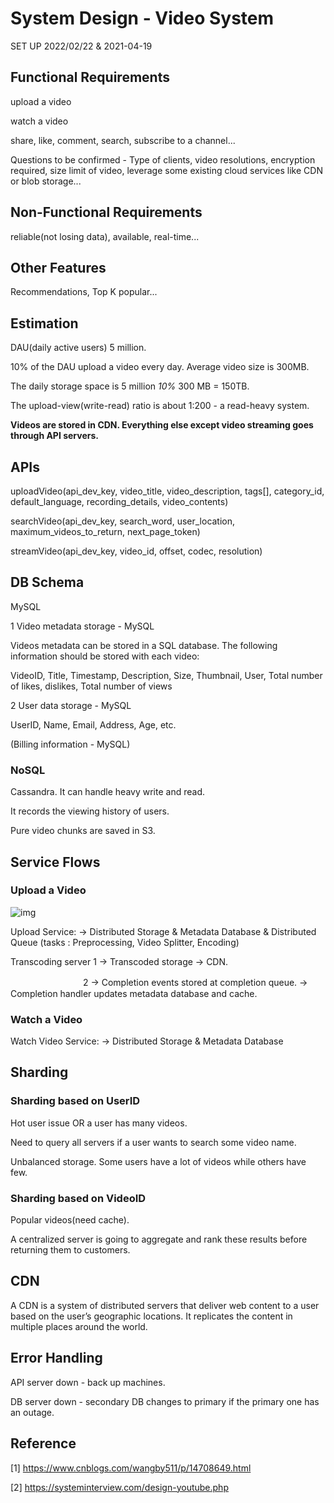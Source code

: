 # System Design - Video System

SET UP 2022/02/22 & 2021-04-19

## Functional Requirements

upload a video

watch a video

share, like, comment, search, subscribe to a channel...

Questions to be confirmed - Type of clients, video resolutions, encryption required, size limit of video, leverage some existing cloud services like CDN or blob storage...

## Non-Functional Requirements

reliable(not losing data), available, real-time...

## Other Features

Recommendations, Top K popular...

## Estimation

DAU(daily active users) 5 million.

10% of the DAU upload a video every day. Average video size is 300MB.

The daily storage space is 5 million *10%* 300 MB = 150TB.

The upload-view(write-read) ratio is about 1:200 - a read-heavy system.

**Videos are stored in CDN. Everything else except video streaming goes through API servers.**

## APIs

uploadVideo(api_dev_key, video_title, video_description, tags[], category_id, default_language, recording_details, video_contents)

searchVideo(api_dev_key, search_word, user_location, maximum_videos_to_return, next_page_token)

streamVideo(api_dev_key, video_id, offset, codec, resolution)

## DB Schema

MySQL

1 Video metadata storage - MySQL

Videos metadata can be stored in a SQL database. The following information should be stored with each video:

VideoID, Title, Timestamp, Description, Size, Thumbnail, User, Total number of likes, dislikes, Total number of views

2 User data storage - MySQL

UserID, Name, Email, Address, Age, etc.

(Billing information - MySQL)

### NoSQL

Cassandra. It can handle heavy write and read.

It records the viewing history of users.

Pure video chunks are saved in S3.

## Service Flows

### Upload a Video

![img](https://systeminterview.com/imgs/ch14/14-5.png)

Upload Service: -> Distributed Storage & Metadata Database & Distributed Queue (tasks : Preprocessing, Video Splitter, Encoding)

Transcoding server 1 -> Transcoded storage -> CDN.

   　　　　　　　　   2 -> Completion events stored at completion queue. -> Completion handler updates metadata database and cache.

### Watch a Video

Watch Video Service: -> Distributed Storage & Metadata Database

## Sharding

### Sharding based on UserID

Hot user issue OR a user has many videos.

Need to query all servers if a user wants to search some video name.

Unbalanced storage. Some users have a lot of videos while others have few.

### Sharding based on VideoID

Popular videos(need cache).

A centralized server is going to aggregate and rank these results before returning them to customers.

## CDN

A CDN is a system of distributed servers that deliver web content to a user based on the user’s geographic locations. It replicates the content in multiple places around the world.

## Error Handling

API server down - back up machines.

DB server down - secondary DB changes to primary if the primary one has an outage.

## Reference

[1] <https://www.cnblogs.com/wangby511/p/14708649.html>

[2] <https://systeminterview.com/design-youtube.php>
